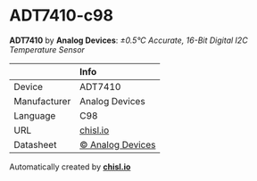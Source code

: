 # ADT7410-c98

**ADT7410** by **Analog Devices**: *±0.5°C Accurate, 16-Bit Digital I2C Temperature Sensor*

|              | Info                         |
|:-------------|:-----------------------------|
| Device       | ADT7410                        |
| Manufacturer | Analog Devices |
| Language     | C98 |
| URL          | [chisl.io](https://chisl.io/v/ADT7410?t=c&r=98) |
| Datasheet    | [&copy; Analog Devices](http://www.analog.com/media/en/technical-documentation/data-sheets/ADT7410.pdf) |

Automatically created by **[chisl.io](https://chisl.io)**

